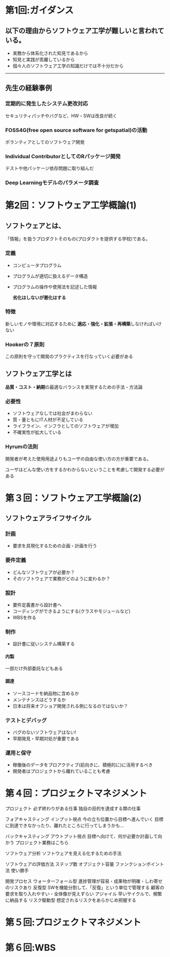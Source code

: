 # 第1回:ガイダンス
## 以下の理由からソフトウェア工学が難しいと言われている。
- 実務から体系化された知見であるから
- 知見と実践が乖離しているから
- 個々人のソフトウェア工学の知識だけでは不十分だから
---
## 先生の経験事例
### 定期的に発生したシステム更改対応
セキュリティパッチやバグなど、HW・SWは改良が続く

### FOSS4G(free open source software for getspatial)の活動
ボランティアとしてのソフトウェア開発

### Individual ContributorとしてのRパッケージ開発
テストや他パッケージ依存問題に取り組んだ

### Deep Learningモデルのパラメータ調査

# 第2回：ソフトウェア工学概論(1)
## ソフトウェアとは、
「情報」を扱うプロダクトそのもの(プロダクトを提供する学校)である。
### 定義
- コンピュータプログラム
- プログラムが適切に扱えるデータ構造
- プログラムの操作や使用法を記述した情報

    **劣化はしないが悪化はする**

### 特徴
新しいモノや環境に対応するために
**適応・強化・拡張・再構築**しなければいけない

### Hookerの７原則
この原則を守って開発のプラクティスを行なっていく必要がある

## ソフトウェア工学とは
**品質・コスト・納期**の最適なバランスを実現するための手法・方法論

### 必要性
- ソフトウェアなしでは社会がまわらない
- 質・量ともにIT人材が不足している
- ライフライン、インフラとしてのソフトウェアが増加
- 不確実性が拡大している

### Hyrumの法則
開発者が考えた使用用途よりもユーザの自由な使い方の方が重要である。

ユーザはどんな使い方をするかわからないということを考慮して開発する必要がある


# 第３回：ソフトウェア工学概論(2)
## ソフトウェアライフサイクル
### 計画
- 要求を具現化するための企画・計画を行う
### 要件定義
- どんなソフトウェアが必要か？
- そのソフトウェアで業務がどのように変わるか？
### 設計
- 要件定義書から設計書へ
- コーディングができるようにする(クラスやモジュールなど)
- WBSを作る
### 制作
- 設計書に従いシステム構築する
#### 内製
一部だけ外部委託などもある

#### 調達
- ソースコードを納品物に含めるか
- メンテナンスはどうするか
- 日本は将来オフショア開発される側になるのではないか？
### テストとデバッグ
- バグのないソフトウェアはない!
- 早期発見・早期対処が重要である
### 運用と保守
- 稼働後のデータをプロアクティブ(前向きに、積極的に)に活用するべき
- 開発者はプロジェクトから離れていることも考慮

# 第４回：プロジェクトマネジメント
プロジェクト
必ず終わりがある仕事
独自の目的を達成する類の仕事

フォアキャスティング
インプット視点
今の立ち位置から目標へ進んでいく
目標に到達できなかったり、離れたところに行ってしまうかも...

バックキャスティング
アウトプット視点
目標へ向けて、何が必要か計画して向かう
プロジェクト業務はこちら

ソフトウェア分析
ソフトウェアを見える化するための手法

ソフトウェアの評価方法
ステップ数
オブジェクト容量
ファンクションポイント法
使い勝手

開発プロセス
ウォーターフォール型
進捗管理が容易・成果物が明確・しわ寄せのリスクあり
反復型
SWを機能分割して、「反復」という単位で管理する
顧客の要求を取り入れやすい・全体像が見えずらい
アジャイル
早いサイクルで、頻繁に納品する
リスク駆動型
想定されるリスクをあらかじめ把握する

# 第５回:プロジェクトマネジメント

# 第６回:WBS